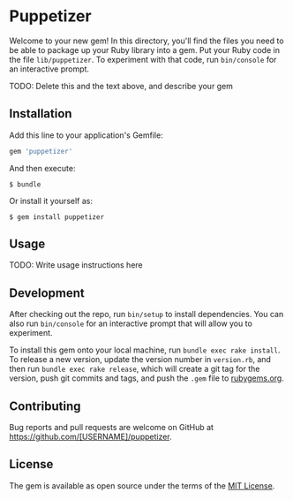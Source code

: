 # Puppetizer

Welcome to your new gem! In this directory, you'll find the files you need to be able to package up your Ruby library into a gem. Put your Ruby code in the file `lib/puppetizer`. To experiment with that code, run `bin/console` for an interactive prompt.

TODO: Delete this and the text above, and describe your gem

## Installation

Add this line to your application's Gemfile:

```ruby
gem 'puppetizer'
```

And then execute:

    $ bundle

Or install it yourself as:

    $ gem install puppetizer

## Usage

TODO: Write usage instructions here

## Development

After checking out the repo, run `bin/setup` to install dependencies. You can also run `bin/console` for an interactive prompt that will allow you to experiment.

To install this gem onto your local machine, run `bundle exec rake install`. To release a new version, update the version number in `version.rb`, and then run `bundle exec rake release`, which will create a git tag for the version, push git commits and tags, and push the `.gem` file to [rubygems.org](https://rubygems.org).

## Contributing

Bug reports and pull requests are welcome on GitHub at https://github.com/[USERNAME]/puppetizer.


## License

The gem is available as open source under the terms of the [MIT License](http://opensource.org/licenses/MIT).

